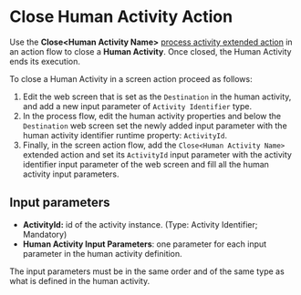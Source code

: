 # Close Human Activity Action

Use the **Close&lt;Human Activity Name&gt;** [process activity extended action](intro.md) in an action flow to close a **Human Activity**. Once closed, the Human Activity ends its execution.

To close a Human Activity in a screen action proceed as follows:

1. Edit the web screen that is set as the `Destination` in the human activity, and add a new input parameter of `Activity Identifier` type.
2. In the process flow, edit the human activity properties and below the `Destination` web screen set the newly added input parameter with the human activity identifier runtime property: `ActivityId`.
3. Finally, in the screen action flow, add the `Close<Human Activity Name>` extended action and set its `ActivityId` input parameter with the activity identifier input parameter of the web screen and fill all the human activity input parameters.

## Input parameters

* **ActivityId:** id of the activity instance. \(Type: Activity Identifier; Mandatory\)
* **Human Activity Input Parameters**: one parameter for each input parameter in the human activity definition.

 The input parameters must be in the same order and of the same type as what is defined in the human activity.

